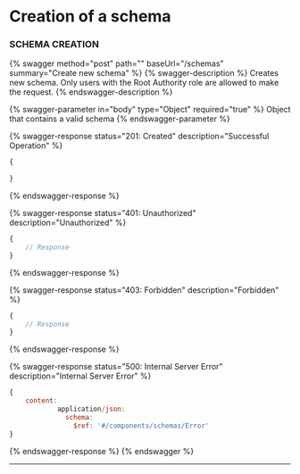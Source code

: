 # Creation of a schema

### SCHEMA CREATION

{% swagger method="post" path="" baseUrl="/schemas" summary="Create new schema" %}
{% swagger-description %}
Creates new schema. Only users with the Root Authority role are allowed to make the request.
{% endswagger-description %}

{% swagger-parameter in="body" type="Object" required="true" %}
Object that contains a valid schema
{% endswagger-parameter %}

{% swagger-response status="201: Created" description="Successful Operation" %}
```javascript
{
    
}
```
{% endswagger-response %}

{% swagger-response status="401: Unauthorized" description="Unauthorized" %}
```javascript
{
    // Response
}
```
{% endswagger-response %}

{% swagger-response status="403: Forbidden" description="Forbidden" %}
```javascript
{
    // Response
}
```
{% endswagger-response %}

{% swagger-response status="500: Internal Server Error" description="Internal Server Error" %}
```javascript
{
    content:
            application/json:
              schema:
                $ref: '#/components/schemas/Error'
}
```
{% endswagger-response %}
{% endswagger %}

****
